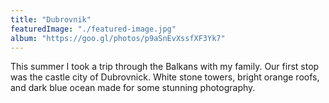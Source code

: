 ```yaml
---
title: "Dubrovnik"
featuredImage: "./featured-image.jpg"
album: "https://goo.gl/photos/p9aSnEvXssfXF3Yk7"
---
```

This summer I took a trip through the Balkans with my family. Our first stop was the castle city of Dubrovnick.
White stone towers, bright orange roofs, and dark blue ocean made for some stunning photography.
